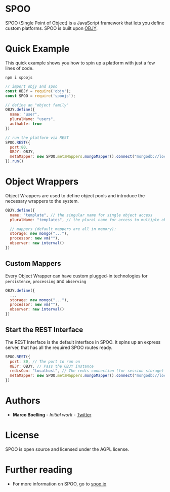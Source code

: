# SPOO 

SPOO (Single Point of Object) is a JavaScript framework that lets you define custom platforms. SPOO is built upon [OBJY](https://objy-org.github.io).


# Quick Example

This quick example shows you how to spin up a platform with just a few lines of code.


```shell
npm i spoojs
```

```javascript
// import objy and spoo
const OBJY = require('objy');
const SPOO = require('spoojs');

// define an "object family"
OBJY.define({
  name: "user",
  pluralName: "users",
  authable: true
})

// run the platform via REST
SPOO.REST({
  port:80,
  OBJY: OBJY,
  metaMapper: new SPOO.metaMappers.mongoMapper().connect("mongodb://localhost")
}).run()
```


# Object Wrappers

Object Wrappers are used to define object pools and introduce the necessary wrappers to the system.


```javascript
OBJY.define({
  name: "template", // the singular name for single object access
  pluralName: "templates", // the plural name for access to multiple objects

  // mappers (default mappers are all in memory):
  storage: new mongo("..."),
  processor: new vm(""),
  observer: new interval() 
})
````


## Custom Mappers

Every Object Wrapper can have custom plugged-in technologies for `persistence`, `processing` and `observing`


```javascript
OBJY.define({
  ...
  storage: new mongo("..."),
  processor: new vm(""),
  observer: new interval() 
})
````


## Start the REST Interface

The REST Interface is the default interface in SPOO. It spins up an express server, that has all the required SPOO routes ready.


```javascript
SPOO.REST({
  port: 80, // The port to run on
  OBJY: OBJY, // Pass the OBJY instance
  redisCon: "localhost", // The redis connection (for session storage)
  metaMapper: new SPOO.metaMappers.mongoMapper().connect("mongodb://localhost") // The meta mapper is required for general config
})
````


# Authors

* **Marco Boelling** - *Initial work* - [Twitter](https://twitter.com/marcoboelling)


# License

SPOO is open source and licensed under the AGPL license.

# Further reading

* For more information on SPOO, go to [spoo.io](https://spoo.io)

